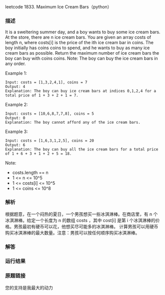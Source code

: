 leetcode  1833. Maximum Ice Cream Bars（python）




### 描述

It is a sweltering summer day, and a boy wants to buy some ice cream bars. At the store, there are n ice cream bars. You are given an array costs of length n, where costs[i] is the price of the ith ice cream bar in coins. The boy initially has coins coins to spend, and he wants to buy as many ice cream bars as possible.  Return the maximum number of ice cream bars the boy can buy with coins coins. Note: The boy can buy the ice cream bars in any order.



Example 1:

	Input: costs = [1,3,2,4,1], coins = 7
	Output: 4
	Explanation: The boy can buy ice cream bars at indices 0,1,2,4 for a total price of 1 + 3 + 2 + 1 = 7.

	
Example 2:

	Input: costs = [10,6,8,7,7,8], coins = 5
	Output: 0
	Explanation: The boy cannot afford any of the ice cream bars.


Example 3:

	Input: costs = [1,6,3,1,2,5], coins = 20
	Output: 6
	Explanation: The boy can buy all the ice cream bars for a total price of 1 + 6 + 3 + 1 + 2 + 5 = 18.



Note:


* costs.length == n
* 1 <= n <= 10^5
* 1 <= costs[i] <= 10^5
* 1 <= coins <= 10^8

### 解析

根据题意，在一个闷热的夏日，一个男孩想买一些冰淇淋棒。在商店里，有 n 个冰淇淋棒。给定一个长度为 n 的数组 costs ，其中 cost[i] 是第 i 个冰淇淋棒的价格。男孩最初有硬币可以花，他想买尽可能多的冰淇淋棒。 计算男孩可以用硬币购买冰淇淋棒的最大数量。注意：男孩可以按任何顺序购买冰淇淋棒。

### 解答



### 运行结果



### 原题链接




您的支持是我最大的动力
